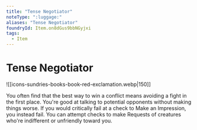 ```yaml
---
title: "Tense Negotiator"
noteType: ":luggage:"
aliases: "Tense Negotiator"
foundryId: Item.on8dGus9bbNGyjxi
tags:
  - Item
---
```


# Tense Negotiator
![[icons-sundries-books-book-red-exclamation.webp|150]]

You often find that the best way to win a conflict means avoiding a fight in the first place. You're good at talking to potential opponents without making things worse. If you would critically fail at a check to Make an Impression, you instead fail. You can attempt checks to make Requests of creatures who're indifferent or unfriendly toward you.
